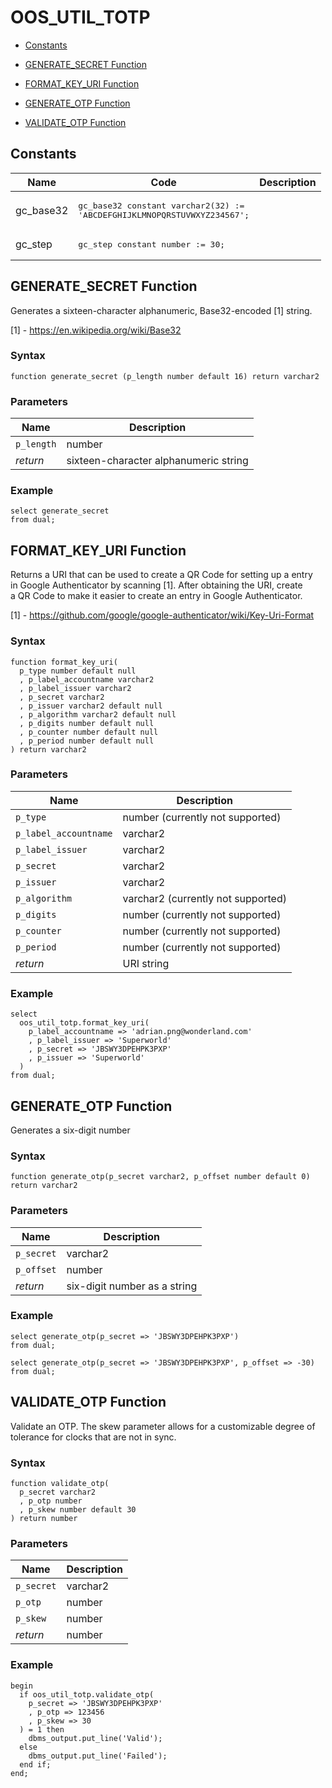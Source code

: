 # OOS_UTIL_TOTP


- [Constants](#constants)



- [GENERATE_SECRET Function](#generate_secret)
- [FORMAT_KEY_URI Function](#format_key_uri)
- [GENERATE_OTP Function](#generate_otp)
- [VALIDATE_OTP Function](#validate_otp)





## Constants<a name="constants"></a>

Name | Code | Description
--- | --- | ---
gc_base32 | <pre>gc_base32 constant varchar2(32) := 'ABCDEFGHIJKLMNOPQRSTUVWXYZ234567';</pre> | 
gc_step | <pre>gc_step constant number := 30;</pre> | 






 
## GENERATE_SECRET Function<a name="generate_secret"></a>


<p>
<p>Generates a sixteen-character alphanumeric, Base32-encoded [1] string.</p><p>[1] - <a href="https://en.wikipedia.org/wiki/Base32">https://en.wikipedia.org/wiki/Base32</a></p>
</p>

### Syntax
```plsql
function generate_secret (p_length number default 16) return varchar2
```

### Parameters
Name | Description
--- | ---
`p_length` | number
*return* | sixteen-character alphanumeric string
 
 


### Example
```plsql
select generate_secret
from dual;
```



 
## FORMAT_KEY_URI Function<a name="format_key_uri"></a>


<p>
<p>Returns a URI that can be used to create a QR Code for setting up a entry<br />in Google Authenticator by scanning [1]. After obtaining the URI, create<br />a QR Code to make it easier to create an entry in Google Authenticator.</p><p>[1] - <a href="https://github.com/google/google-authenticator/wiki/Key-Uri-Format">https://github.com/google/google-authenticator/wiki/Key-Uri-Format</a></p>
</p>

### Syntax
```plsql
function format_key_uri(
  p_type number default null
  , p_label_accountname varchar2
  , p_label_issuer varchar2
  , p_secret varchar2
  , p_issuer varchar2 default null
  , p_algorithm varchar2 default null
  , p_digits number default null
  , p_counter number default null
  , p_period number default null
) return varchar2
```

### Parameters
Name | Description
--- | ---
`p_type` | number (currently not supported)
`p_label_accountname` | varchar2
`p_label_issuer` | varchar2
`p_secret` | varchar2
`p_issuer` | varchar2
`p_algorithm` | varchar2 (currently not supported)
`p_digits` | number (currently not supported)
`p_counter` | number (currently not supported)
`p_period` | number (currently not supported)
*return* | URI string
 
 


### Example
```plsql
select
  oos_util_totp.format_key_uri(
    p_label_accountname => 'adrian.png@wonderland.com'
    , p_label_issuer => 'Superworld'
    , p_secret => 'JBSWY3DPEHPK3PXP'
    , p_issuer => 'Superworld'
  )
from dual;
```



 
## GENERATE_OTP Function<a name="generate_otp"></a>


<p>
<p>Generates a six-digit number</p>
</p>

### Syntax
```plsql
function generate_otp(p_secret varchar2, p_offset number default 0) return varchar2
```

### Parameters
Name | Description
--- | ---
`p_secret` | varchar2
`p_offset` | number
*return* | six-digit number as a string
 
 


### Example
```plsql
select generate_otp(p_secret => 'JBSWY3DPEHPK3PXP')
from dual;

select generate_otp(p_secret => 'JBSWY3DPEHPK3PXP', p_offset => -30)
from dual;
```



 
## VALIDATE_OTP Function<a name="validate_otp"></a>


<p>
<p>Validate an OTP. The skew parameter allows for a customizable degree of<br />tolerance for clocks that are not in sync.</p>
</p>

### Syntax
```plsql
function validate_otp(
  p_secret varchar2
  , p_otp number
  , p_skew number default 30
) return number
```

### Parameters
Name | Description
--- | ---
`p_secret` | varchar2
`p_otp` | number
`p_skew` | number
*return* | number
 
 


### Example
```plsql
begin
  if oos_util_totp.validate_otp(
    p_secret => 'JBSWY3DPEHPK3PXP'
    , p_otp => 123456
    , p_skew => 30
  ) = 1 then
    dbms_output.put_line('Valid');
  else
    dbms_output.put_line('Failed');
  end if;
end;
```



 

